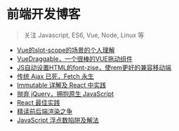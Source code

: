 前端开发博客
============

> 关注 Javascript, ES6, Vue, Node, Linux 等

* [Vue的slot-scope的场景的个人理解](https://segmentfault.com/a/1190000015884505?utm_source=tag-newest)
* [VueDraggable，一个很棒的VUE拖动组件](https://github.com/cppypl/Blog/issues/2)
* [JS自动设置HTML的font-zise，使rem更好的兼容移动端](https://github.com/cppypl/Blog/issues/1)
* [传统 Ajax 已死，Fetch 永生](https://github.com/camsong/blog/issues/2)
* [Immutable 详解及 React 中实践](https://github.com/camsong/blog/issues/3)
* [抛弃 jQuery，拥抱原生 JavaScript](https://github.com/camsong/blog/issues/4)
* [React 最佳实践](https://github.com/camsong/blog/issues/6)
* [精读前后端渲染之争](https://github.com/camsong/blog/issues/8)
* [JavaScript 浮点数陷阱及解法](https://github.com/camsong/blog/issues/9)

